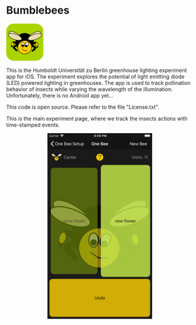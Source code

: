 # Bumblebees

<p align="left">
<img src="https://github.com/OliverSchaff/Bumblebees/blob/master/graphics/RoundedIcon500.png" width=100px alt="Bumblebees" title="Bublebees">
</p>

This is the Humboldt Universität zu Berlin greenhouse lighting experiment app for iOS.
The experiment explores the potential of light emitting diode (LED) powered lighting in greenhouses. 
The app is used to track pollination behavior of insects while varying the wavelength of the illumination.
Unfortunately, there is no Android app yet...

This code is open source. Please refer to the file "License.txt".

This is the main experiment page, where we track the insects actions with time-stamped events.
<p align="center">
<img src="https://github.com/OliverSchaff/Bumblebees/blob/master/Bumblebees/Simulator%20Screen%20Shot%20-%20iPhone%208%20Plus%20-%202018-07-29%20at%2018.09.19.png" height=500px alt="Bumblebees" title="Bublebees">
</p>
